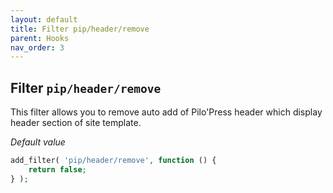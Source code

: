```yaml
---
layout: default
title: Filter pip/header/remove
parent: Hooks
nav_order: 3
---
```


## Filter `pip/header/remove`

This filter allows you to remove auto add of Pilo'Press header which display header section of site template.  
 
_Default value_

```php
add_filter( 'pip/header/remove', function () {
    return false;
} );
```
